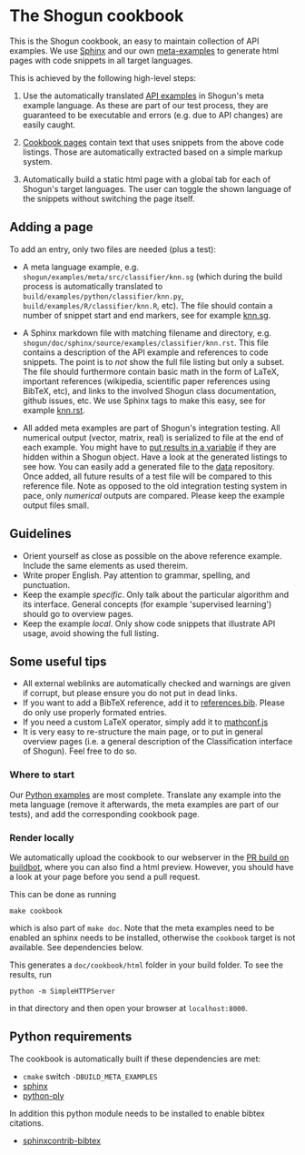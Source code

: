 # The Shogun cookbook

This is the Shogun cookbook, an easy to maintain collection of API examples.
We use [Sphinx](http://www.sphinx-doc.org/en/stable/) and our own [meta-examples](https://github.com/shogun-toolbox/shogun/wiki/Example_Generation) to generate html pages with code snippets in all target languages.

This is achieved by the following high-level steps:

1. Use the automatically translated [API examples](https://github.com/shogun-toolbox/shogun/tree/develop/examples/meta/src/) in Shogun's meta example language. As these are part of our test process, they are guaranteed to be executable and errors (e.g. due to API changes) are easily caught.

2. [Cookbook pages](https://github.com/shogun-toolbox/shogun/tree/develop/doc/cookbook/source/examples/) contain text that uses snippets from the above code listings. Those are automatically extracted based on a simple markup system.

3. Automatically build a static html page with a global tab for each of Shogun's target languages. The user can toggle the shown language of the snippets without switching the page itself.

## Adding a page
To add an entry, only two files are needed (plus a test):

 * A meta language example, e.g. ```shogun/examples/meta/src/classifier/knn.sg``` (which during the build process is automatically translated to ```build/examples/python/classifier/knn.py```, ```build/examples/R/classifier/knn.R```, etc). The file should contain a number of snippet start and end markers, see for example [knn.sg](https://github.com/shogun-toolbox/shogun/blob/develop/examples/meta/src/classifier/knn.sg).
 
 * A Sphinx markdown file with matching filename and directory, e.g. ```shogun/doc/sphinx/source/examples/classifier/knn.rst```. This file contains a description of the API example and references to code snippets. The point is to *not* show the full file listing but only a subset. The file should furthermore contain basic math in the form of LaTeX, important references (wikipedia, scientific paper references using BibTeX, etc), and links to the involved Shogun class documentation, github issues, etc. We use Sphinx tags to make this easy, see for example [knn.rst](https://github.com/shogun-toolbox/shogun/blob/develop/doc/cookbook/source/examples/classifier/knn.rst).

 * All added meta examples are part of Shogun's integration testing. All numerical output (vector, matrix, real) is serialized to file at the end of each example. You might have to [put results in a variable](https://github.com/shogun-toolbox/shogun/blob/develop/examples/meta/src/classifier/knn.sg#L28) if they are hidden within a Shogun object. Have a look at the generated listings to see how. You can easily add a generated file to the [data](https://github.com/shogun-toolbox/shogun-data/tree/master/testsuite/meta/) repository. Once added, all future results of a test file will be compared to this reference file. Note as opposed to the old integration testing system in pace, only *numerical* outputs are compared. Please keep the example output files small.

## Guidelines

 * Orient yourself as close as possible on the above reference example. Include the same elements as used thereim.
 * Write proper English. Pay attention to grammar, spelling, and punctuation.
 * Keep the example *specific*. Only talk about the particular algorithm and its interface. General concepts (for example 'supervised learning') should go to overview pages.
 * Keep the example *local*. Only show code snippets that illustrate API usage, avoid showing the full listing.
 
## Some useful tips

 * All external weblinks are automatically checked and warnings are given if corrupt, but please ensure you do not put in dead links.
 * If you want to add a BibTeX reference, add it to [references.bib](https://github.com/shogun-toolbox/shogun/blob/develop/doc/cookbook/source/references.bib). Please do only use properly formated entries.
 * If you need a custom LaTeX operator, simply add it to [mathconf.js](https://github.com/shogun-toolbox/shogun/blob/develop/doc/cookbook/source/static/mathconf.js)
 * It is very easy to re-structure the main page, or to put in general overview pages (i.e. a general description of the Classification interface of Shogun). Feel free to do so.
 
### Where to start
Our [Python examples](https://github.com/shogun-toolbox/shogun/tree/develop/examples/undocumented/python_modular) are most complete. Translate any example into the meta language (remove it afterwards, the meta examples are part of our tests), and add the corresponding cookbook page.


### Render locally
We automatically upload the cookbook to our webserver in the [PR build on buildbot](http://buildbot.shogun-toolbox.org/builders/deb1%20-%20libshogun%20-%20PR), where you can also find a html preview. However, you should have a look at your page before you send a pull request.

This can be done as running

```
make cookbook
```

which is also part of ```make doc```. Note that the meta examples need to be enabled an sphinx needs to be installed, otherwise the ```cookbook``` target is not available. See dependencies below.

This generates a ```doc/cookbook/html``` folder in your build folder. To see the results, run

```
python -m SimpleHTTPServer
```

in that directory and then open your browser at ```localhost:8000```.


## Python requirements
The cookbook is automatically built if these dependencies are met:
 * `cmake` switch `-DBUILD_META_EXAMPLES`
 * [sphinx](http://www.sphinx-doc.org/)
 * [python-ply](http://www.dabeaz.com/ply/)
 
In addition this python module needs to be installed to enable bibtex citations.
 * [sphinxcontrib-bibtex](https://sphinxcontrib-bibtex.readthedocs.org/)
